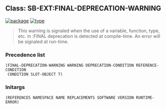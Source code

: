 ## Class: SB-EXT:FINAL-DEPRECATION-WARNING
[![package](https://img.shields.io/badge/Package-SB--EXT-5f9ea0.svg?style=social&colorA=999999)](../) [![type](https://img.shields.io/badge/Type-Class-5f9ea0.svg?style=social&colorA=999999)](../#class) 

> This warning is signaled when the use of a variable,
> function, type, etc. in :FINAL deprecation is detected at
> compile-time. An error will be signaled at run-time.

### Precedence list
```
(FINAL-DEPRECATION-WARNING WARNING DEPRECATION-CONDITION REFERENCE-CONDITION
 CONDITION SLOT-OBJECT T)
```
### Initargs
```
(REFERENCES NAMESPACE NAME REPLACEMENTS SOFTWARE VERSION RUNTIME-ERROR)
```
